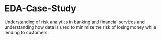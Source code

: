 # EDA-Case-Study
Understanding of risk analytics in banking and financial services and understanding how data is used to minimize the risk of losing money while lending to customers.

